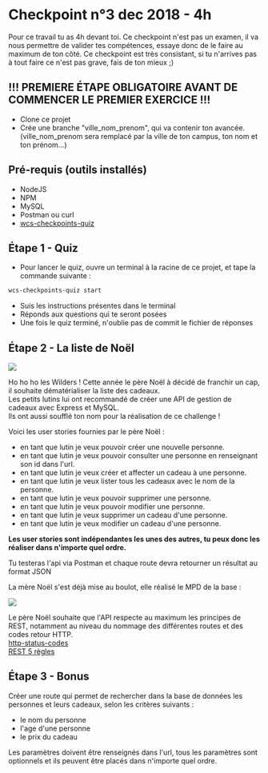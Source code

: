 # Checkpoint n°3 dec 2018 - **4h**

Pour ce travail tu as 4h devant toi. Ce checkpoint n'est pas un examen, il va nous permettre de valider tes compétences, essaye donc de le faire au maximum de ton côté.
Ce checkpoint est très consistant, si tu n'arrives pas à tout faire ce n'est pas grave, fais de ton mieux ;)

## **!!! PREMIERE ÉTAPE OBLIGATOIRE AVANT DE COMMENCER LE PREMIER EXERCICE !!!**

- Clone ce projet
- Crée une branche "ville_nom_prenom", qui va contenir ton avancée. (ville_nom_prenom sera remplacé par la ville de ton campus, ton nom et ton prénom...)

## Pré-requis (outils installés)

- NodeJS
- NPM
- MySQL
- Postman ou curl
- [wcs-checkpoints-quiz](https://www.npmjs.com/package/wcs-checkpoints-quiz)

## Étape 1 - Quiz

- Pour lancer le quiz, ouvre un terminal à la racine de ce projet, et tape la commande suivante :

```sh
wcs-checkpoints-quiz start
```

- Suis les instructions présentes dans le terminal
- Réponds aux questions qui te seront posées
- Une fois le quiz terminé, n'oublie pas de commit le fichier de réponses

## Étape 2 - La liste de Noël

![](https://media.giphy.com/media/gslUJA7JocSkg/giphy.gif)

Ho ho ho les Wilders ! Cette année le père Noël à décidé de franchir un cap, il souhaite dématérialiser la liste des cadeaux.\
Les petits lutins lui ont recommandé de créer une API de gestion de cadeaux avec Express et MySQL.\
Ils ont aussi soufflé ton nom pour la réalisation de ce challenge !

Voici les user stories fournies par le père Noël :

- en tant que lutin je veux pouvoir créer une nouvelle personne.
- en tant que lutin je veux pouvoir consulter une personne en renseignant son id dans l'url.
- en tant que lutin je veux créer et affecter un cadeau à une personne.
- en tant que lutin je veux lister tous les cadeaux avec le nom de la personne.
- en tant que lutin je veux pouvoir supprimer une personne.
- en tant que lutin je veux pouvoir modifier une personne.
- en tant que lutin je veux supprimer un cadeau d'une personne.
- en tant que lutin je veux modifier un cadeau d'une personne.

**Les user stories sont indépendantes les unes des autres, tu peux donc les réaliser dans n'importe quel ordre.**

Tu testeras l'api via Postman et chaque route devra retourner un résultat au format JSON

La mère Noël s'est déjà mise au boulot, elle réalisé le MPD de la base :

![](https://images.innoveduc.fr/javascript-checkpoint3/mcd_noel.png)

Le père Noël souhaite que l'API respecte au maximum les principes de REST, notamment au niveau du nommage des différentes routes et des codes retour HTTP.\
[http-status-codes](https://restfulapi.net/http-status-codes/)\
[REST 5 règles](https://blog.nicolashachet.com/niveaux/confirme/larchitecture-rest-expliquee-en-5-regles/)

## Étape 3 - Bonus

Créer une route qui permet de rechercher dans la base de données les personnes et leurs cadeaux, selon les critères suivants :

- le nom du personne
- l'age d'une personne
- le prix du cadeau

Les paramètres doivent être renseignés dans l'url, tous les paramètres sont optionnels et ils peuvent être placés dans n'importe quel ordre.
